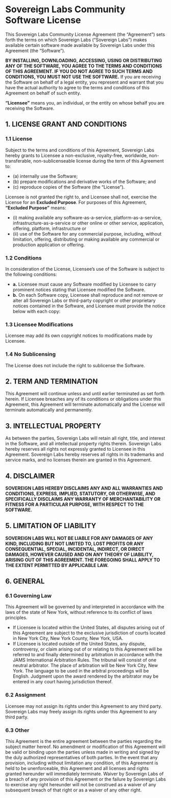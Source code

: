 # Sovereign Labs Community Software License

This Sovereign Labs Community License Agreement (the “Agreement”) sets forth the terms on which Sovereign Labs (“Sovereign Labs”) makes available certain software made available by Sovereign Labs under this Agreement (the “Software”).

**BY INSTALLING, DOWNLOADING, ACCESSING, USING OR DISTRIBUTING ANY OF THE SOFTWARE, YOU AGREE TO THE TERMS AND CONDITIONS OF THIS AGREEMENT. IF YOU DO NOT AGREE TO SUCH TERMS AND CONDITIONS, YOU MUST NOT USE THE SOFTWARE.** If you are receiving the Software on behalf of a legal entity, you represent and warrant that you have the actual authority to agree to the terms and conditions of this Agreement on behalf of such entity.

**“Licensee”** means you, an individual, or the entity on whose behalf you are receiving the Software.

## 1. LICENSE GRANT AND CONDITIONS

### 1.1 License

Subject to the terms and conditions of this Agreement, Sovereign Labs hereby grants to Licensee a non-exclusive, royalty-free, worldwide, non-transferable, non-sublicenseable license during the term of this Agreement to:

- (a) internally use the Software;
- (b) prepare modifications and derivative works of the Software; and
- (c) reproduce copies of the Software (the “License”).

Licensee is not granted the right to, and Licensee shall not, exercise the License for an **Excluded Purpose**. For purposes of this Agreement, **“Excluded Purpose”** means:

- (i) making available any software-as-a-service, platform-as-a-service, infrastructure-as-a-service or other online or other service, application, offering, platform, infrastructure or
- (ii) use of the Software for any commercial purpose, including, without limitation, offering, distributing or making available any commercial or production application or offering.

### 1.2 Conditions

In consideration of the License, Licensee’s use of the Software is subject to the following conditions:

- **a.** Licensee must cause any Software modified by Licensee to carry prominent notices stating that Licensee modified the Software.
- **b.** On each Software copy, Licensee shall reproduce and not remove or alter all Sovereign Labs or third-party copyright or other proprietary notices contained in the Software, and Licensee must provide the notice below with each copy:

### 1.3 Licensee Modifications

Licensee may add its own copyright notices to modifications made by Licensee.

### 1.4 No Sublicensing

The License does not include the right to sublicense the Software.

## 2. TERM AND TERMINATION

This Agreement will continue unless and until earlier terminated as set forth herein. If Licensee breaches any of its conditions or obligations under this Agreement, this Agreement will terminate automatically and the License will terminate automatically and permanently.

## 3. INTELLECTUAL PROPERTY

As between the parties, Sovereign Labs will retain all right, title, and interest in the Software, and all intellectual property rights therein. Sovereign Labs hereby reserves all rights not expressly granted to Licensee in this Agreement. Sovereign Labs hereby reserves all rights in its trademarks and service marks, and no licenses therein are granted in this Agreement.

## 4. DISCLAIMER

**SOVEREIGN LABS HEREBY DISCLAIMS ANY AND ALL WARRANTIES AND CONDITIONS, EXPRESS, IMPLIED, STATUTORY, OR OTHERWISE, AND SPECIFICALLY DISCLAIMS ANY WARRANTY OF MERCHANTABILITY OR FITNESS FOR A PARTICULAR PURPOSE, WITH RESPECT TO THE SOFTWARE.**

## 5. LIMITATION OF LIABILITY

**SOVEREIGN LABS WILL NOT BE LIABLE FOR ANY DAMAGES OF ANY KIND, INCLUDING BUT NOT LIMITED TO, LOST PROFITS OR ANY CONSEQUENTIAL, SPECIAL, INCIDENTAL, INDIRECT, OR DIRECT DAMAGES, HOWEVER CAUSED AND ON ANY THEORY OF LIABILITY, ARISING OUT OF THIS AGREEMENT. THE FOREGOING SHALL APPLY TO THE EXTENT PERMITTED BY APPLICABLE LAW.**

## 6. GENERAL

### 6.1 Governing Law

This Agreement will be governed by and interpreted in accordance with the laws of the state of New York, without reference to its conflict of laws principles.

- If Licensee is located within the United States, all disputes arising out of this Agreement are subject to the exclusive jurisdiction of courts located in New York City, New York County, New York, USA.
- If Licensee is located outside of the United States, any dispute, controversy, or claim arising out of or relating to this Agreement will be referred to and finally determined by arbitration in accordance with the JAMS International Arbitration Rules. The tribunal will consist of one neutral arbitrator. The place of arbitration will be New York City, New York. The language to be used in the arbitral proceedings will be English. Judgment upon the award rendered by the arbitrator may be entered in any court having jurisdiction thereof.

### 6.2 Assignment

Licensee may not assign its rights under this Agreement to any third party. Sovereign Labs may freely assign its rights under this Agreement to any third party.

### 6.3 Other

This Agreement is the entire agreement between the parties regarding the subject matter hereof. No amendment or modification of this Agreement will be valid or binding upon the parties unless made in writing and signed by the duly authorized representatives of both parties. In the event that any provision, including without limitation any condition, of this Agreement is held to be unenforceable, this Agreement and all licenses and rights granted hereunder will immediately terminate. Waiver by Sovereign Labs of a breach of any provision of this Agreement or the failure by Sovereign Labs to exercise any right hereunder will not be construed as a waiver of any subsequent breach of that right or as a waiver of any other right.
